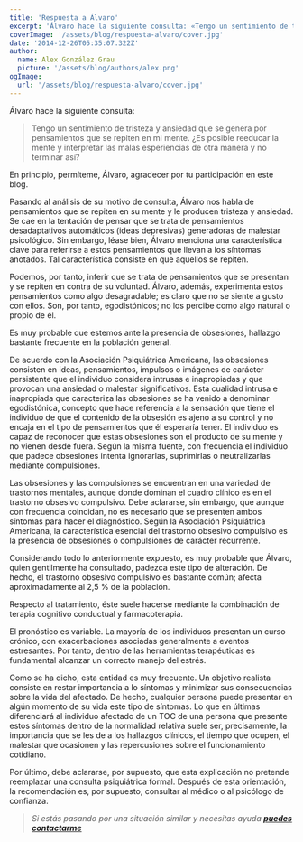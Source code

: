 ```yaml
---
title: 'Respuesta a Álvaro'
excerpt: 'Álvaro hace la siguiente consulta: «Tengo un sentimiento de tristeza y ansiedad que se genera por pensamientos que se repiten en mi mente. ¿Es posible reeducar la mente y interpretar las malas esperiencias de otra manera y no terminar así?»'
coverImage: '/assets/blog/respuesta-alvaro/cover.jpg'
date: '2014-12-26T05:35:07.322Z'
author:
  name: Alex González Grau
  picture: '/assets/blog/authors/alex.png'
ogImage:
  url: '/assets/blog/respuesta-alvaro/cover.jpg'
---
```


Álvaro hace la siguiente consulta:

>Tengo un sentimiento de tristeza y ansiedad que se genera por pensamientos que se repiten en mi mente. ¿Es posible reeducar la mente y interpretar las malas esperiencias de otra manera y no terminar así?

En principio, permíteme, Álvaro, agradecer por tu participación en este blog.

Pasando al análisis de su motivo de consulta, Álvaro nos habla de pensamientos que se repiten en su mente y le producen tristeza y ansiedad. Se cae en la tentación de pensar que se trata de pensamientos desadaptativos automáticos (ideas depresivas) generadoras de malestar psicológico. Sin embargo, léase bien, Álvaro menciona una característica clave para referirse a estos pensamientos que llevan a los síntomas anotados. Tal característica consiste en que aquellos se repiten.

Podemos, por tanto, inferir que se trata de pensamientos que se presentan y se repiten en contra de su voluntad. Álvaro, además, experimenta estos pensamientos como algo desagradable; es claro que no se siente a gusto con ellos. Son, por tanto, egodistónicos; no los percibe como algo natural o propio de él.

Es muy probable que estemos ante la presencia de obsesiones, hallazgo bastante frecuente en la población general.

De acuerdo con la Asociación Psiquiátrica Americana, las obsesiones consisten en ideas, pensamientos, impulsos o imágenes de carácter persistente que el individuo considera intrusas e inapropiadas y que provocan una ansiedad o malestar significativos. Esta cualidad intrusa e inapropiada que caracteriza las obsesiones se ha venido a denominar egodistónica, concepto que hace referencia a la sensación que tiene el individuo de que el contenido de la obsesión es ajeno a su control y no encaja en el tipo de pensamientos que él esperaría tener. El individuo es capaz de reconocer que estas obsesiones son el producto de su mente y no vienen desde fuera. Según la misma fuente, con frecuencia el individuo que padece obsesiones intenta ignorarlas, suprimirlas o neutralizarlas mediante compulsiones.

Las obsesiones y las compulsiones se encuentran en una variedad de trastornos mentales, aunque donde dominan el cuadro clínico es en el trastorno obsesivo compulsivo. Debe aclararse, sin embargo, que aunque con frecuencia coincidan, no es necesario que se presenten ambos síntomas para hacer el diagnóstico. Según la Asociación Psiquiátrica Americana, la característica esencial del trastorno obsesivo compulsivo es la presencia de obsesiones o compulsiones de carácter recurrente.

Considerando todo lo anteriormente expuesto, es muy probable que Álvaro, quien gentilmente ha consultado, padezca este tipo de alteración. De hecho, el trastorno obsesivo compulsivo es bastante común; afecta aproximadamente al 2,5 % de la población.

Respecto al tratamiento, éste suele hacerse mediante la combinación de terapia cognitivo conductual y farmacoterapia.

El pronóstico es variable. La mayoría de los individuos presentan un curso crónico, con exacerbaciones asociadas generalmente a eventos estresantes. Por tanto, dentro de las herramientas terapéuticas es fundamental alcanzar un correcto manejo del estrés.

Como se ha dicho, esta entidad es muy frecuente. Un objetivo realista consiste en restar importancia a lo síntomas y minimizar sus consecuencias sobre la vida del afectado. De hecho, cualquier persona puede presentar en algún momento de su vida este tipo de síntomas. Lo que en últimas diferenciará al individuo afectado de un TOC de una persona que presente estos síntomas dentro de la normalidad relativa suele ser, precisamente, la importancia que se les de a los hallazgos clínicos, el tiempo que ocupen, el malestar que ocasionen y las repercusiones sobre el funcionamiento cotidiano.

Por último, debe aclararse, por supuesto, que esta explicación no pretende reemplazar una consulta psiquiátrica formal. Después de esta orientación, la recomendación es, por supuesto, consultar al médico o al psicólogo de confianza.

>*Si estás pasando por una situación similar y necesitas ayuda [**puedes contactarme**](https://wa.me/573106374188)*